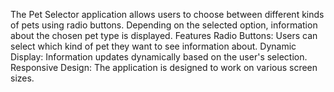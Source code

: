 The Pet Selector application allows users to choose between different kinds of pets using radio buttons. Depending on the selected option, information about the chosen pet type is displayed.
Features
Radio Buttons: Users can select which kind of pet they want to see information about.
Dynamic Display: Information updates dynamically based on the user's selection.
Responsive Design: The application is designed to work on various screen sizes.
